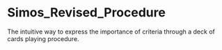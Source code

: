# Simos_Revised_Procedure
The intuitive way to express the importance of criteria through a deck of cards playing procedure.
